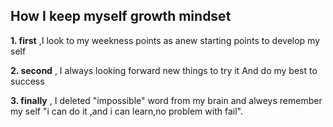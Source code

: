 ## How I keep myself growth mindset 

**1. first** ,I look to my weekness points  as anew starting points to develop my self 

**2. second** , I always looking forward new things to try it And do my best to success 

**3. finally** , I deleted "impossible" word from my brain and alweys remember my self "i can do it ,and i can learn,no problem with fail".
